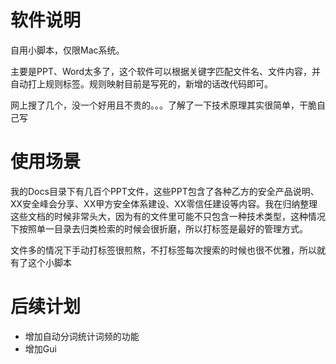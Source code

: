 # 软件说明

自用小脚本，仅限Mac系统。

主要是PPT、Word太多了，这个软件可以根据关键字匹配文件名、文件内容，并自动打上规则标签。规则映射目前是写死的，新增的话改代码即可。

网上搜了几个，没一个好用且不贵的。。。了解了一下技术原理其实很简单，干脆自己写

# 使用场景

我的Docs目录下有几百个PPT文件，这些PPT包含了各种乙方的安全产品说明、XX安全峰会分享、XX甲方安全体系建设、XX零信任建设等内容。我在归纳整理这些文档的时候非常头大，因为有的文件里可能不只包含一种技术类型，这种情况下按照单一目录去归类检索的时候会很折磨，所以打标签是最好的管理方式。

文件多的情况下手动打标签很煎熬，不打标签每次搜索的时候也很不优雅，所以就有了这个小脚本

# 后续计划

- 增加自动分词统计词频的功能
- 增加Gui